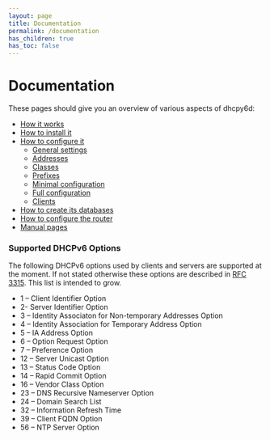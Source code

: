 ```yaml
---
layout: page
title: Documentation
permalink: /documentation
has_children: true
has_toc: false
---
```


# Documentation

These pages should give you an overview of various aspects of dhcpy6d:

- [How it works](/documentation/function/ "Function")
- [How to install it](/documentation/installation/ "Installation")
- [How to configure it](https://dhcpy6d.ifw-dresden.de/documentation/config/ "Configuration")
    - [General settings](https://dhcpy6d.ifw-dresden.de/documentation/config/general/ "General")
    - [Addresses](https://dhcpy6d.ifw-dresden.de/documentation/config/addresses/ "Addresses")
    - [Classes](https://dhcpy6d.ifw-dresden.de/documentation/config/classes/ "Classes")
    - [Prefixes](https://dhcpy6d.ifw-dresden.de/documentation/config/prefixes/)
    - [Minimal configuration](https://dhcpy6d.ifw-dresden.de/documentation/config/minimal/ "Minimal")
    - [Full configuration](https://dhcpy6d.ifw-dresden.de/documentation/config/full/ "Full")
    - [Clients](https://dhcpy6d.ifw-dresden.de/documentation/config/client/ "Clients")
- [How to create its databases](https://dhcpy6d.ifw-dresden.de/documentation/sql/ "SQL")
- [How to configure the router](https://dhcpy6d.ifw-dresden.de/documentation/router-configuration/ "Router configuration")
- [Manual pages](https://dhcpy6d.ifw-dresden.de/documentation/manpages/ "Manpages")

### Supported DHCPv6 Options

The following DHCPv6 options used by clients and servers are supported at the moment. If not stated otherwise these options are described in [RFC 3315](http://tools.ietf.org/html/rfc3315). This list is intended to grow.

- 1 – Client Identifier Option
- 2- Server Identifier Option
- 3 – Identity Associaton for Non-temporary Addresses Option
- 4 – Identity Association for Temporary Address Option
- 5 – IA Address Option
- 6 – Option Request Option
- 7 – Preference Option
- 12 – Server Unicast Option
- 13 – Status Code Option
- 14 – Rapid Commit Option
- 16 – Vendor Class Option
- 23 – DNS Recursive Nameserver Option
- 24 – Domain Search List
- 32 – Information Refresh Time
- 39 – Client FQDN Option
- 56 – NTP Server Option